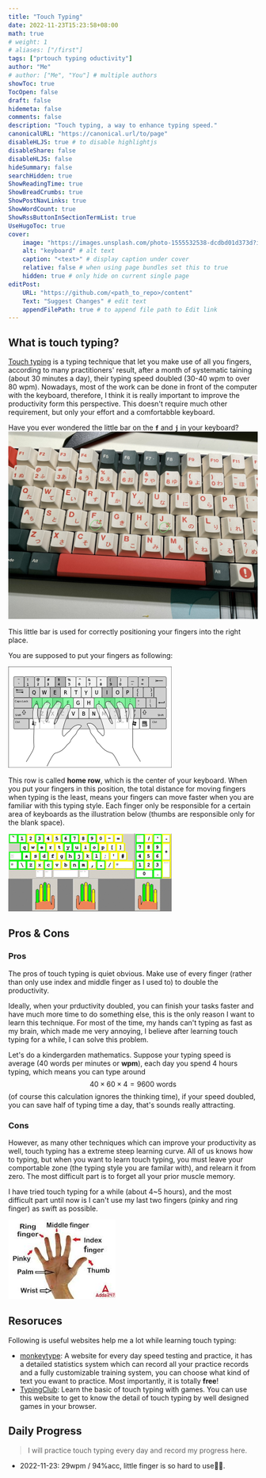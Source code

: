 ```yaml
---
title: "Touch Typing"
date: 2022-11-23T15:23:58+08:00 
math: true
# weight: 1
# aliases: ["/first"]
tags: ["prtouch typing oductivity"]
author: "Me"
# author: ["Me", "You"] # multiple authors
showToc: true
TocOpen: false
draft: false 
hidemeta: false
comments: false
description: "Touch typing, a way to enhance typing speed."
canonicalURL: "https://canonical.url/to/page"
disableHLJS: true # to disable highlightjs
disableShare: false
disableHLJS: false
hideSummary: false
searchHidden: true
ShowReadingTime: true
ShowBreadCrumbs: true
ShowPostNavLinks: true
ShowWordCount: true
ShowRssButtonInSectionTermList: true
UseHugoToc: true
cover:
    image: "https://images.unsplash.com/photo-1555532538-dcdbd01d373d?ixlib=rb4.0.3&ixid=MnwxMjA3fDB8MHxwaG90by1wYWdlfHx8fGVufDB8fHx8&auto=format&fit=crop&w=1264&q=80" # image path/url
    alt: "keyboard" # alt text
    caption: "<text>" # display caption under cover
    relative: false # when using page bundles set this to true
    hidden: true # only hide on current single page
editPost:
    URL: "https://github.com/<path_to_repo>/content"
    Text: "Suggest Changes" # edit text
    appendFilePath: true # to append file path to Edit link
---
```


## What is touch typing?

[Touch typing](https://en.wikipedia.org/wiki/Touch_typing?oldformat=true) is a typing technique that let you make use of all you fingers, according to many practitioners' result, after a month of systematic taining (about 30 minutes a day), their typing speed doubled (30-40 wpm to over 80 wpm). Nowadays, most of the work can be done in front of the computer with the keyboard, therefore, I think it is really important to improve the productivity form this perspective. This doesn't require much other requirement, but only your effort and a comfortabble keyboard.

Have you ever wondered the little bar on the **`f`** and **`j`** in your keyboard?![keyboard](kbd.jpg)

This little bar is used for correctly positioning your fingers into the right place.

You are supposed to put your fingers as following:

![position](setting.png#center)

This row is called **home row**, which is the center of your keyboard. When you put your fingers in this position, the total distance for moving fingers when typing is the least, means your fingers can move faster when you are familiar with this typing style. Each finger only be responsible for a certain area of keyboards as the illustration below (thumbs are responsible only for the blank space).

![finger placement](placement.jpg#center)

## Pros & Cons

### Pros

The pros of touch typing is quiet obvious. Make use of every finger (rather than only use index and middle finger as I used to) to double the productivity.

Ideally, when your prductivity doubled, you can finish your tasks faster and have much more time to do something else, this is the only reason I want to learn this technique. For most of the time, my hands can't typing as fast as my brain, which made me very annoying, I believe after learning touch typing for a while, I can solve this problem.

Let's do a kindergarden mathematics. Suppose your typing speed is average (40 words per minutes or **wpm**), each day you spend 4 hours typing, which means you can type around 
$$
40\times60\times 4 = 9600 \text{ words}
$$
(of course this calculation ignores the thinking time), if your speed doubled, you can save half of typing time a day, that's sounds really attracting.



### Cons 

However, as many other techniques which can improve your productivity as well, touch typing has a extreme steep learning curve. All of us knows how to typing, but when you want to learn touch typing, you must leave your comportable zone (the typing style you are familar with), and relearn it from zero. The most difficult part is to forget all your prior muscle memory.

I have tried touch typing for a while (about 4~5 hours), and the most difficult part until now is I can't use my last two fingers (pinky and ring finger) as swift as possible.

![fingers](fingers.jpg#center)





## Resoruces

Following is useful websites help me a lot while learning touch typing:

- [monkeytype](https://monkeytype.com/): A website for every day speed testing and practice, it has a detailed statistics system which can record all your practice records and a fully customizable training system, you can choose what kind of text you ewant to practice. Most importantly, it is totally **free**!
- [TypingClub](https://www.typingclub.com/): Learn the basic of touch typing with games. You can use this website to get to know the detail of touch typing by well designed games in your browser.

## Daily Progress

> I will practice touch typing every day and record my progress here.

- 2022-11-23:	29wpm / 94%acc, little finger is so hard to use😵‍💫.
